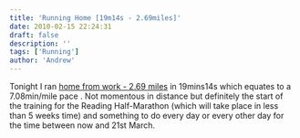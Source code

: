 ```yaml
---
title: 'Running Home [19m14s - 2.69miles]'
date: 2010-02-15 22:24:31
draft: false
description: ''
tags: ['Running']
author: 'Andrew'
---
```


Tonight I ran [home from work - 2.69 miles](http://www.gmap-pedometer.com/?r=3477810 'Running Home Route (external link)') in 19mins14s which equates to a 7.08min/mile pace . Not momentous in distance but definitely the start of the training for the Reading Half-Marathon (which will take place in less than 5 weeks time) and something to do every day or every other day for the time between now and 21st March.
